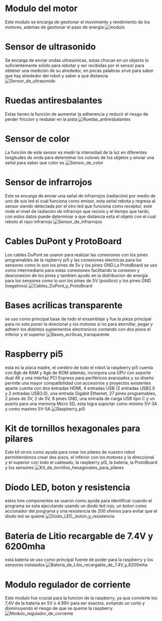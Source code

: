 # Modulo del motor
Este modulo se encarga de gestionar el movimiento y rendimiento de los motores, ademas de gestionar el paso de energía
![modulo](https://github.com/nestoxuy/OSCORP/blob/main/FOTOS/modulo_de_motores.jpg "mudulo del motor")

# Sensor de ultrasonido
Se encarga de enviar ondas ultrasónicas, estas chocan en un objecto lo suficientemente sólido para rebotar y ser recibidas por el sensor para obtener una medición de su alrededor, en pocas palabras sirve para saber que hay alrededor del robot y saber a qué distancia 
![Sensor_de_ultrasonido](https://github.com/nestoxuy/OSCORP/blob/main/FOTOS/sensor_ultrasonido.jpg "sensor_ultrasonido")

# Ruedas antiresbalantes
Estas tienen la función de aumentar la adherencia y reducir el riesgo de perder friccion y resbalar en la pista 
![Ruedas_antiresbalantes](https://github.com/nestoxuy/OSCORP/blob/main/FOTOS/ruedas_antiresbalantes.jpg "Ruedas antiresbalantes")

# Sensor de color
La función de este sensor es medir la intensidad de la luz en diferentes longitudes de onda para determinar los colores de los objetos y enviar una señal para saber que color es
![Sensor_de_color](https://github.com/nestoxuy/OSCORP/blob/main/FOTOS/sensor_de_color.jpg "Sensor_de_color")

# Sensor de infrarrojos
Este se encarga de enviar una señal de infrarrojos (radiación) por medio de uno de sus led el cual funciona como emisor, esta señal rebota y regresa al sensor siendo detectada por el otro led que funciona como receptor, este mide el nivel de radiación de infrarrojo que recivio y el tiempo que tardo, con estos datos puede determinar a que distancia esta el objeto con el cual reboto el rayo infrarrojo
![Sensor_de_infrarrojos](https://github.com/nestoxuy/OSCORP/blob/main/FOTOS/sensor_infrarrojos.jpg "Sensor_de_infrarrojos")

# Cables DuPont y ProtoBoard
Los cables DuPont se usaron para realizar las conexiones con los pines programables de la rspberry pi5 y las conexiones electricas para los sensores como lo son los pines de 5v y los pines GND.La ProtoBoard se uso como intermediario para estas conexiones facilitando la conexion y desconexion de los pines y tambien ayudo en la distribucion de energia para los sensores como lo son los pines de 5V (positico) y los pines GND (negativos)
![Cables_DuPont_y_ProtoBoard](https://github.com/nestoxuy/OSCORP/blob/main/FOTOS/Proto_Board.jpeg "Cables_DuPont_y_ProtoBoard")

# Bases acrilicas transparente
se uso como principal base de todo el ensamblaje y fue la pieza principal para no solo poner la direcional y los motores si no para atornillar, pegar y adherir los distintos suplementos electronicos contando con dos pisos el inferior y el superior
![Bases_acrilicas_transparente](https://github.com/nestoxuy/OSCORP/blob/main/FOTOS/base.jpg "Bases_acrilicas_transparente")

# Raspberry pi5
esta es la placa madre, el cerebro de todo el robot la raspberry pi5 cuenta con 8gb de RAM y 4gb de ROM además, incorpora una GPU con soporte dual 4K y una interfaz PCI Express para periféricos avanzados y su diseño permite una mayor compatibilidad con accesorios y proyectos existentes aparte cuenta con dos entradas HDMI, 4 entradas USB (2 entradas USB2.0 y 2 entradas USB3.0), una entrada Gigabit Ethemet, 27 pines programables, 2 pines de 3V, 2 de 5V, 8 pines GND, una entrada de carga USB tipo C y un puerto para una memoria Micro SD, esta logra soportar como minimo 5V-3A y como maximo 5V-5A
![Raspberry_pi5](https://github.com/nestoxuy/OSCORP/blob/main/FOTOS/raspberry-pi-5-03.jpg "Raspberry_pi5")

# Kit de tornillos hexagonales para pilares
Este kit sirvio como ayuda para crear los pilares de nuestro robot permitiendonos crear dos pisos, el inferior con los motores y la direccional y el superior con todo el cableado, la raspberry pi5, la bateria, la ProtoBoard y los sensores
![Kit_de_tornillos_hexagonales_para_pilares](https://github.com/nestoxuy/OSCORP/blob/main/FOTOS/Kit_de_tornillos_hexagonales_para_pilares.jpg "Kit_de_tornillos_hexagonales_para_pilares")

# Diodo LED, boton y resistencia
estos tres componentes se usaron como ayuda para identificar cuando el programa se esta ejecutando usando un diodo led rojo, un boton como accionador del programa y una resistencia de 200 ohmios para evitar que el diodo led se queme 
![Diodo_LED,_boton_y_resistencia](https://github.com/nestoxuy/OSCORP/blob/main/FOTOS/Diodo_LED,_boton_y_resistencia.jpg "Diodo_LED,_boton_y_resistencia")

# Bateria de Litio recargable de 7.4V y 6200mha
esta bateria se uso como principal fuente de poder para la raspberry y los sensores instalados 
![Bateria_de_Litio_recargable_de_7.4V_y_6200mha](https://github.com/nestoxuy/OSCORP/blob/main/FOTOS/Bateria_de_Litio_recargable_de_7.4V_y_6200mha.jpg "Bateria_de_Litio_recargable_de_7.4V_y_6200mha")

# Modulo regulador de corriente
Este modulo fue crucial para la funcion de la raspberry, ya que convierte los 7,4V de la bateria en 5V o 4.99V para ser exactos, evitando un corto y disminuyendo el riesgo de que se queme la raspberry
![Modulo_regulador_de_corriente](https://github.com/nestoxuy/OSCORP/blob/main/FOTOS/Modulo_regulador_de_corriente.jpg "Modulo_regulador_de_corriente")

